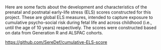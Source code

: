 Here are some facts about the development and characteristics of the prenatal and postnatal early-life stress (ELS) scores constructed for this project. These are global ELS measures, intended to capture exposure to cumulative psycho-social risk during fetal life and across childhood (i.e., until the age of 10 years) respectively. The scores were constructed based on data from Generation R and ALSPAC cohorts.

https://github.com/SereDef/cumulative-ELS-score
